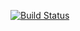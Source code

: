[![Build Status](https://travis-ci.com/ymyue/Project110.svg?branch=master)](https://travis-ci.com/ymyue/Project110)
